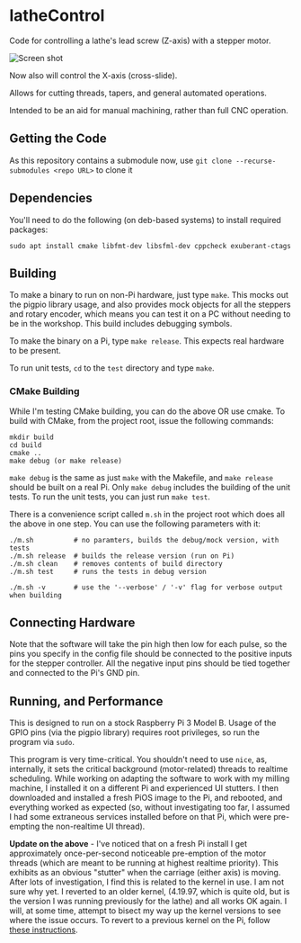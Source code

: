 # latheControl
Code for controlling a lathe's lead screw (Z-axis) with a stepper motor.

![Screen shot](https://www.martyndavis.com/wp-content/uploads/2020/10/lc.png "")

Now also will control the X-axis (cross-slide).

Allows for cutting threads, tapers, and general automated operations.

Intended to be an aid for manual machining, rather than full CNC operation.

## Getting the Code

As this repository contains a submodule now, use `git clone --recurse-submodules <repo URL>` to clone it

## Dependencies

You'll need to do the following (on deb-based systems) to install required packages:

    sudo apt install cmake libfmt-dev libsfml-dev cppcheck exuberant-ctags

## Building

To make a binary to run on non-Pi hardware, just type `make`. This mocks out the pigpio library usage, and also provides mock objects for all the steppers and rotary encoder, which means you can test it on a PC without needing to be in the workshop. This build includes debugging symbols.

To make the binary on a Pi, type `make release`. This expects real hardware to be present.

To run unit tests, `cd` to the `test` directory and type `make`.

### CMake Building

While I'm testing CMake building, you can do the above OR use cmake. To build with CMake, from the
project root, issue the following commands:

    mkdir build
    cd build
    cmake ..
    make debug (or make release)

`make debug` is the same as just `make` with the Makefile, and `make release` should be built
on a real Pi. Only `make debug` includes the building of the unit tests. To run the unit tests,
you can just run `make test`.

There is a convenience script called `m.sh` in the project root which does all the above in one step. You can use the following parameters with it:

    ./m.sh          # no paramters, builds the debug/mock version, with tests
    ./m.sh release  # builds the release version (run on Pi)
    ./m.sh clean    # removes contents of build directory
    ./m.sh test     # runs the tests in debug version

    ./m.sh -v       # use the '--verbose' / '-v' flag for verbose output when building

## Connecting Hardware
Note that the software will take the pin high then low for each pulse, so the pins you specify in the config file should be connected to the positive inputs for the stepper controller. All the negative input pins should be tied together and connected to the Pi's GND pin.

## Running, and Performance
This is designed to run on a stock Raspberry Pi 3 Model B. Usage of the GPIO pins (via the pigpio library) requires root privileges, so run the program via `sudo`.

This program is very time-critical. You shouldn't need to use `nice`, as, internally, it sets the critical background (motor-related) threads to realtime scheduling. While working on adapting the software to work with my milling machine, I installed it on a different Pi and experienced UI stutters. I then downloaded and installed a fresh PiOS image to the Pi, and rebooted, and everything worked as expected (so, without investigating too far, I assumed I had some extraneous services installed before on that Pi, which were pre-empting the non-realtime UI thread).

**Update on the above** - I've noticed that on a fresh Pi install I get approximately once-per-second noticeable pre-emption of the motor threads (which are meant to be running at highest realtime priority). This exhibits as an obvious "stutter" when the carriage (either axis) is moving. After lots of investigation, I find this is related to the kernel in use. I am not sure why yet. I reverted to an older kernel, (4.19.97, which is quite old, but is the version I was running previously for the lathe) and all works OK again. I will, at some time, attempt to bisect my way up the kernel versions to see where the issue occurs. To revert to a previous kernel on the Pi, follow [these instructions](https://isahatipoglu.com/2015/09/29/how-to-upgrade-or-downgrade-raspberrypis-kernel-servoblaster-problem-raspberry-pi2/).

